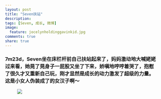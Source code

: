 ```yaml
---
layout: post
title: "Seven扶站"
description: 
tags: [Seven, 成长, 微博]
image:
  feature: jocelynholdinggavinkid.jpg
comments: true
share: true
---
```


### 7m23d，Seven坐在床栏杆前自己扶站起来了，妈妈激动地大喊姥姥过来看，她晃了晃身子一屁股又坐了下来，娇嗔地哼哼着哭了，抱慰了很久才又重新自己玩，刚才显然是成长的动力激发了超级的力量。这是小女人伪装成了的女汉子啊〜 ###

<figure>
  <a href="{{ site.url }}/images/2014-05-16e.jpg">
  <img src="{{ site.url }}/images/2014-05-16e.jpg">
  </a>
</figure>

